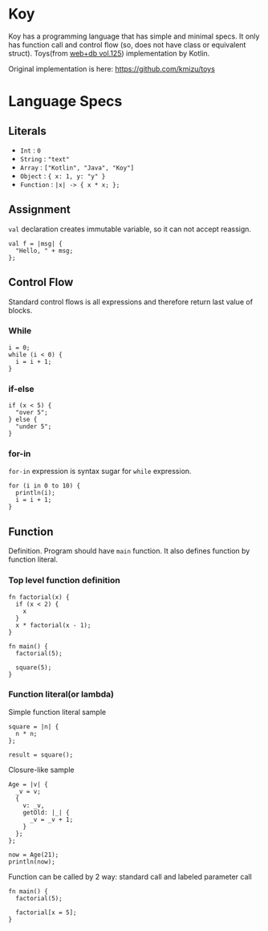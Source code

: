 # Koy

Koy has a programming language that has simple and minimal specs. It only has function call and control flow (so, does not have class or equivalent struct).
Toys(from [web+db vol.125](https://gihyo.jp/magazine/wdpress/archive/2021/vol125)) implementation by Kotlin.

Original implementation is here: https://github.com/kmizu/toys

# Language Specs
## Literals
- `Int` : `0`
- `String` : `"text"`
- `Array` : `["Kotlin", "Java", "Koy"]`
- `Object` : `{ x: 1, y: "y" }`
- `Function` : `|x| -> { x * x; };`

## Assignment
`val` declaration creates immutable variable, so it can not accept reassign.
```
val f = |msg| {
  "Hello, " + msg;
};
```

## Control Flow
Standard control flows is all expressions and therefore return last value of blocks.
### While
```
i = 0;
while (i < 0) {
  i = i + 1;
}
```

### if-else
```
if (x < 5) {
  "over 5";
} else {
  "under 5";
}
```

### for-in
`for-in` expression is syntax sugar for `while` expression.
```
for (i in 0 to 10) {
  println(i);
  i = i + 1;
} 
```

## Function
Definition. Program should have `main` function. It also defines function by function literal.
### Top level function definition
```
fn factorial(x) {
  if (x < 2) {
    x
  }
  x * factorial(x - 1);
}

fn main() {
  factorial(5);
  
  square(5);
}
```
### Function literal(or lambda)
Simple function literal sample
```
square = |n| {
  n * n;
};

result = square();
```

Closure-like sample
```
Age = |v| {
  _v = v;
  {
    v: _v,
    getOld: |_| {
      _v = _v + 1;
    }
  };
};

now = Age(21);
println(now);
```

Function can be called by 2 way: standard call and labeled parameter call 
```
fn main() {
  factorial(5);
  
  factorial[x = 5];
}
```
